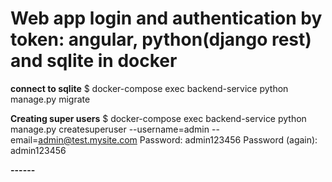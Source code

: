 # Web app login and authentication by token: angular, python(django rest) and sqlite in docker




**connect to sqlite**
$ docker-compose exec backend-service python manage.py migrate


**Creating super users**
$ docker-compose exec backend-service python manage.py createsuperuser --username=admin --email=admin@test.mysite.com
Password: admin123456
Password (again): admin123456


**------**
